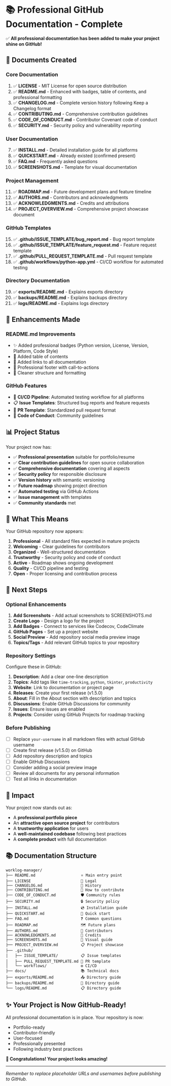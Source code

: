 # 📚 Professional GitHub Documentation - Complete

✅ **All professional documentation has been added to make your project shine on GitHub!**

## 📄 Documents Created

### Core Documentation
1. ✅ **LICENSE** - MIT License for open source distribution
2. ✅ **README.md** - Enhanced with badges, table of contents, and professional formatting
3. ✅ **CHANGELOG.md** - Complete version history following Keep a Changelog format
4. ✅ **CONTRIBUTING.md** - Comprehensive contribution guidelines
5. ✅ **CODE_OF_CONDUCT.md** - Contributor Covenant code of conduct
6. ✅ **SECURITY.md** - Security policy and vulnerability reporting

### User Documentation
7. ✅ **INSTALL.md** - Detailed installation guide for all platforms
8. ✅ **QUICKSTART.md** - Already existed (confirmed present)
9. ✅ **FAQ.md** - Frequently asked questions
10. ✅ **SCREENSHOTS.md** - Template for visual documentation

### Project Management
11. ✅ **ROADMAP.md** - Future development plans and feature timeline
12. ✅ **AUTHORS.md** - Contributors and acknowledgments
13. ✅ **ACKNOWLEDGMENTS.md** - Credits and attributions
14. ✅ **PROJECT_OVERVIEW.md** - Comprehensive project showcase document

### GitHub Templates
15. ✅ **.github/ISSUE_TEMPLATE/bug_report.md** - Bug report template
16. ✅ **.github/ISSUE_TEMPLATE/feature_request.md** - Feature request template
17. ✅ **.github/PULL_REQUEST_TEMPLATE.md** - Pull request template
18. ✅ **.github/workflows/python-app.yml** - CI/CD workflow for automated testing

### Directory Documentation
19. ✅ **exports/README.md** - Explains exports directory
20. ✅ **backups/README.md** - Explains backups directory
21. ✅ **logs/README.md** - Explains logs directory

## 🎨 Enhancements Made

### README.md Improvements
- ✨ Added professional badges (Python version, License, Version, Platform, Code Style)
- 📑 Added table of contents
- 🔗 Added links to all documentation
- 💼 Professional footer with call-to-actions
- 🎯 Cleaner structure and formatting

### GitHub Features
- 🔄 **CI/CD Pipeline**: Automated testing workflow for all platforms
- 📋 **Issue Templates**: Structured bug reports and feature requests
- 🔀 **PR Template**: Standardized pull request format
- 🤝 **Code of Conduct**: Community guidelines

## 📊 Project Status

Your project now has:
- ✅ **Professional presentation** suitable for portfolio/resume
- ✅ **Clear contribution guidelines** for open source collaboration
- ✅ **Comprehensive documentation** covering all aspects
- ✅ **Security policy** for responsible disclosure
- ✅ **Version history** with semantic versioning
- ✅ **Future roadmap** showing project direction
- ✅ **Automated testing** via GitHub Actions
- ✅ **Issue management** with templates
- ✅ **Community standards** met

## 🚀 What This Means

Your GitHub repository now appears:
1. **Professional** - All standard files expected in mature projects
2. **Welcoming** - Clear guidelines for contributors
3. **Organized** - Well-structured documentation
4. **Trustworthy** - Security policy and code of conduct
5. **Active** - Roadmap shows ongoing development
6. **Quality** - CI/CD pipeline and testing
7. **Open** - Proper licensing and contribution process

## 📝 Next Steps

### Optional Enhancements
1. **Add Screenshots** - Add actual screenshots to SCREENSHOTS.md
2. **Create Logo** - Design a logo for the project
3. **Add Badges** - Connect to services like Codecov, CodeClimate
4. **GitHub Pages** - Set up a project website
5. **Social Preview** - Add repository social media preview image
6. **Topics/Tags** - Add relevant GitHub topics to your repository

### Repository Settings
Configure these in GitHub:
1. **Description**: Add a clear one-line description
2. **Topics**: Add tags like `time-tracking`, `python`, `tkinter`, `productivity`
3. **Website**: Link to documentation or project page
4. **Releases**: Create your first release (v1.5.0)
5. **About**: Fill in the About section with description and topics
6. **Discussions**: Enable GitHub Discussions for community
7. **Issues**: Ensure issues are enabled
8. **Projects**: Consider using GitHub Projects for roadmap tracking

### Before Publishing
- [ ] Replace `your-username` in all markdown files with actual GitHub username
- [ ] Create first release (v1.5.0) on GitHub
- [ ] Add repository description and topics
- [ ] Enable GitHub Discussions
- [ ] Consider adding a social preview image
- [ ] Review all documents for any personal information
- [ ] Test all links in documentation

## 🎯 Impact

Your project now stands out as:
- A **professional portfolio piece**
- An **attractive open source project** for contributors
- A **trustworthy application** for users
- A **well-maintained codebase** following best practices
- A **complete product** with full documentation

## 📚 Documentation Structure

```
worklog-manager/
├── README.md                    ⭐ Main entry point
├── LICENSE                      📜 Legal
├── CHANGELOG.md                 📝 History
├── CONTRIBUTING.md              🤝 How to contribute
├── CODE_OF_CONDUCT.md           🛡️ Community rules
├── SECURITY.md                  🔒 Security policy
├── INSTALL.md                   💿 Installation guide
├── QUICKSTART.md                🚀 Quick start
├── FAQ.md                       ❓ Common questions
├── ROADMAP.md                   🗺️ Future plans
├── AUTHORS.md                   👥 Contributors
├── ACKNOWLEDGMENTS.md           🙏 Credits
├── SCREENSHOTS.md               📸 Visual guide
├── PROJECT_OVERVIEW.md          📋 Project showcase
├── .github/
│   ├── ISSUE_TEMPLATE/          📋 Issue templates
│   ├── PULL_REQUEST_TEMPLATE.md 🔀 PR template
│   └── workflows/               ⚙️ CI/CD
├── docs/                        📚 Technical docs
├── exports/README.md            📤 Directory guide
├── backups/README.md            💾 Directory guide
└── logs/README.md               📋 Directory guide
```

## ✨ Your Project is Now GitHub-Ready!

All professional documentation is in place. Your repository is now:
- Portfolio-ready
- Contributor-friendly
- User-focused
- Professionally presented
- Following industry best practices

**🎉 Congratulations! Your project looks amazing!**

---

*Remember to replace placeholder URLs and usernames before publishing to GitHub.*
